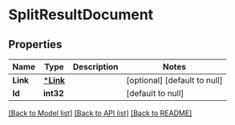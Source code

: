 # SplitResultDocument

## Properties
Name | Type | Description | Notes
------------ | ------------- | ------------- | -------------
**Link** | [***Link**](Link.md) |  | [optional] [default to null]
**Id** | **int32** |  | [default to null]

[[Back to Model list]](../README.md#documentation-for-models) [[Back to API list]](../README.md#documentation-for-api-endpoints) [[Back to README]](../README.md)



